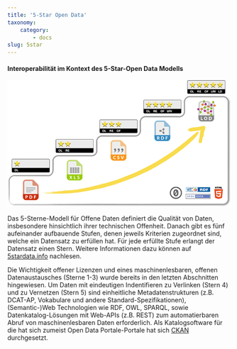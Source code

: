 ```yaml
---
title: '5-Star Open Data'
taxonomy:
    category:
        - docs
slug: 5star
---
```


#### Interoperabilität im Kontext des 5-Star-Open Data Modells

![](5-star-steps.png?width=600)

Das 5-Sterne-Modell für Offene Daten definiert die Qualität von Daten, insbesondere hinsichtlich ihrer technischen Offenheit. Danach gibt es fünf aufeinander aufbauende Stufen, denen jeweils Kriterien zugeordnet sind, welche ein Datensatz zu erfüllen hat. Für jede erfüllte Stufe erlangt der Datensatz einen Stern. Weitere Informationen dazu können auf [5stardata.info](https://5stardata.info/de/) nachlesen.

Die Wichtigkeit offener Lizenzen und eines maschinenlesbaren, offenen Datenaustausches (Sterne 1-3) wurde bereits in den letzten Abschnitten hingewiesen. Um Daten mit eindeutigen Indentifieren zu Verlinken (Stern 4) und zu Vernetzen (Stern 5) sind einheitliche Metadatenstrukturen (z.B. DCAT-AP, Vokabulare und andere Standard-Spezifikationen), (Semantic-)Web Technologien wie RDF, OWL, SPARQL, sowie Datenkatalog-Lösungen mit Web-APIs (z.B. REST) zum automatierbaren Abruf von maschinenlesbaren Daten erforderlich. Als Katalogsoftware für die hat sich zumeist Open Data Portale-Portale hat sich [CKAN](https://ckan.org/) durchgesetzt.
